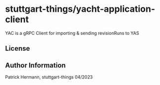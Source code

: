 # stuttgart-things/yacht-application-client

YAC is a gRPC Client for importing & sending revisionRuns to YAS

License
-------


Author Information
------------------

Patrick Hermann, stuttgart-things 04/2023
